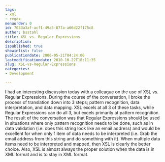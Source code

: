 ```yaml
---
tags:
- xml
- regex
menuorder: 0
id: 7033a3af-acf1-49a5-877a-a66d22f175c8
author: bsstahl
title: XSL vs. Regular Expressions
description: 
ispublished: true
showinlist: false
publicationdate: 2006-05-21T04:24:00
lastmodificationdate: 2010-10-22T18:11:35
slug: XSL-vs-Regular-Expressions
categories:
- Development

---
```


I had an interesting discussion today with a colleague on the use of XSL vs. Regular Expressions. During the course of the conversation, I broke the process of translation down into 3 steps; pattern recognition, data interpretation, and data mapping. XSL excels at all 3 of these tasks, while Regular Expressions can do all 3, but excels primarily at pattern recognition. The result of the conversation was that Regular Expressions should be used in situations where only pattern recognition needs to be done, such as in data validation (i.e. does this string look like an email address) and would be excellent for when only 1 item of data needs to be interpreted (i.e. Grab the email address from this string and do something with it). When multiple data items need to be interpreted and mapped, then XSL is clearly the better choice. Also, XSL is almost always the proper solution when the data is in XML format and is to stay in XML format.

